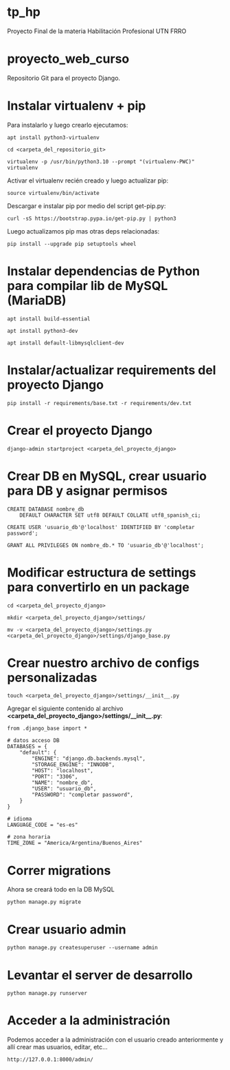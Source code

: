 # tp_hp
Proyecto Final de la materia Habilitación Profesional UTN FRRO

# proyecto_web_curso

Repositorio Git para el proyecto Django.

# Instalar virtualenv + pip

Para instalarlo y luego crearlo ejecutamos:

`apt install python3-virtualenv`

`cd <carpeta_del_repositorio_git>`

`virtualenv -p /usr/bin/python3.10 --prompt "(virtualenv-PWC)" virtualenv`

Activar el virtualenv recién creado y luego actualizar pip:

`source virtualenv/bin/activate`

Descargar e instalar pip por medio del script get-pip.py:

`curl -sS https://bootstrap.pypa.io/get-pip.py | python3`

Luego actualizamos pip mas otras deps relacionadas:

`pip install --upgrade pip setuptools wheel`

# Instalar dependencias de Python para compilar lib de MySQL (MariaDB)

`apt install build-essential`

`apt install python3-dev`

`apt install default-libmysqlclient-dev`

# Instalar/actualizar requirements del proyecto Django

`pip install -r requirements/base.txt -r requirements/dev.txt`

# Crear el proyecto Django

`django-admin startproject <carpeta_del_proyecto_django>`

# Crear DB en MySQL, crear usuario para DB y asignar permisos

```
CREATE DATABASE nombre_db
    DEFAULT CHARACTER SET utf8 DEFAULT COLLATE utf8_spanish_ci;

CREATE USER 'usuario_db'@'localhost' IDENTIFIED BY 'completar password';

GRANT ALL PRIVILEGES ON nombre_db.* TO 'usuario_db'@'localhost';
```

# Modificar estructura de settings para convertirlo en un package

`cd <carpeta_del_proyecto_django>`

`mkdir <carpeta_del_proyecto_django>/settings/`

`mv -v <carpeta_del_proyecto_django>/settings.py <carpeta_del_proyecto_django>/settings/django_base.py`

# Crear nuestro archivo de configs personalizadas

`touch <carpeta_del_proyecto_django>/settings/__init__.py`

Agregar el siguiente contenido al archivo **<carpeta_del_proyecto_django>/settings/\_\_init\_\_.py**:

```
from .django_base import *

# datos acceso DB
DATABASES = {
    "default": {
        "ENGINE": "django.db.backends.mysql",
        "STORAGE_ENGINE": "INNODB",
        "HOST": "localhost",
        "PORT": "3306",
        "NAME": "nombre_db",
        "USER": "usuario_db",
        "PASSWORD": "completar password",
    }
}

# idioma
LANGUAGE_CODE = "es-es"

# zona horaria
TIME_ZONE = "America/Argentina/Buenos_Aires"
```

# Correr migrations

Ahora se creará todo en la DB MySQL

`python manage.py migrate`

# Crear usuario admin

`python manage.py createsuperuser --username admin`

# Levantar el server de desarrollo

`python manage.py runserver`

# Acceder a la administración

Podemos acceder a la administración con el usuario creado anteriormente
y allí crear mas usuarios, editar, etc...

    http://127.0.0.1:8000/admin/

